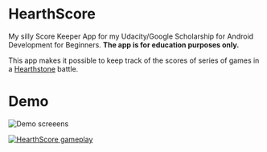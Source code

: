 # HearthScore

My silly Score Keeper App for my Udacity/Google Scholarship for Android Development for Beginners. **The app is for education purposes only.**

This app makes it possible to keep track of the scores of series of games in a [Hearthstone](http://us.battle.net/hearthstone/en/) battle.

# Demo

![Demo screeens](https://c1.staticflickr.com/4/3679/33221587620_c70f377cc0_c.jpg)

[![HearthScore gameplay](https://img.youtube.com/vi/xzj1ClxrgLA/0.jpg)](http://www.youtube.com/watch?v=xzj1ClxrgLA)